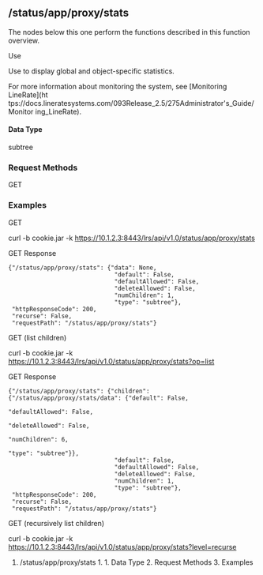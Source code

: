 ## /status/app/proxy/stats

The nodes below this one perform the functions described in this function
overview.

Use

Use to display global and object-specific statistics.

For more information about monitoring the system, see [Monitoring LineRate](ht
tps://docs.lineratesystems.com/093Release_2.5/275Administrator's_Guide/Monitor
ing_LineRate).

#### Data Type

subtree

### Request Methods

GET

### Examples

GET

curl -b cookie.jar -k
https://10.1.2.3:8443/lrs/api/v1.0/status/app/proxy/stats

GET Response

    
    
    {"/status/app/proxy/stats": {"data": None,
                                  "default": False,
                                  "defaultAllowed": False,
                                  "deleteAllowed": False,
                                  "numChildren": 1,
                                  "type": "subtree"},
     "httpResponseCode": 200,
     "recurse": False,
     "requestPath": "/status/app/proxy/stats"}
    

GET (list children)

curl -b cookie.jar -k
https://10.1.2.3:8443/lrs/api/v1.0/status/app/proxy/stats?op=list

GET Response

    
    
    {"/status/app/proxy/stats": {"children": {"/status/app/proxy/stats/data": {"default": False,
                                                                                  "defaultAllowed": False,
                                                                                  "deleteAllowed": False,
                                                                                  "numChildren": 6,
                                                                                  "type": "subtree"}},
                                  "default": False,
                                  "defaultAllowed": False,
                                  "deleteAllowed": False,
                                  "numChildren": 1,
                                  "type": "subtree"},
     "httpResponseCode": 200,
     "recurse": False,
     "requestPath": "/status/app/proxy/stats"}
    

GET (recursively list children)

curl -b cookie.jar -k
https://10.1.2.3:8443/lrs/api/v1.0/status/app/proxy/stats?level=recurse

  1. /status/app/proxy/stats
    1.       1. Data Type
    2. Request Methods
    3. Examples

